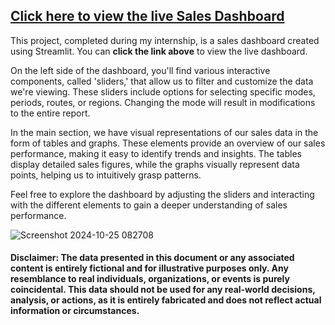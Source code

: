 ## [Click here to view the live Sales Dashboard](https://performance-dashboard.streamlit.app/)

This project, completed during my internship, is a sales dashboard created using Streamlit. You can **click the link above** to view the live dashboard.

On the left side of the dashboard, you'll find various interactive components, called 'sliders,' that allow us to filter and customize the data we're viewing. These sliders include options for selecting specific modes, periods, routes, or regions. Changing the mode will result in modifications to the entire report.

In the main section, we have visual representations of our sales data in the form of tables and graphs. These elements provide an overview of our sales performance, making it easy to identify trends and insights. The tables display detailed sales figures, while the graphs visually represent data points, helping us to intuitively grasp patterns.

Feel free to explore the dashboard by adjusting the sliders and interacting with the different elements to gain a deeper understanding of sales performance.

![Screenshot 2024-10-25 082708](https://github.com/user-attachments/assets/9ebd581d-8ea6-43da-b8fc-b74ef2c958b2)

#### Disclaimer: The data presented in this document or any associated content is entirely fictional and for illustrative purposes only. Any resemblance to real individuals, organizations, or events is purely coincidental. This data should not be used for any real-world decisions, analysis, or actions, as it is entirely fabricated and does not reflect actual information or circumstances.
